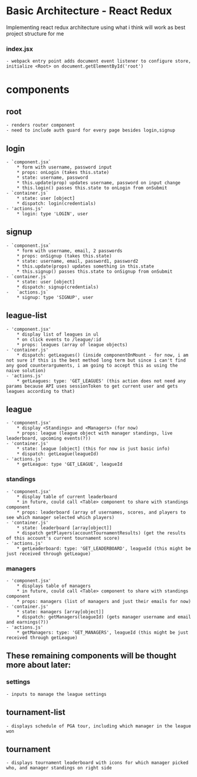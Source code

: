 # Basic Architecture - React Redux

Implementing react redux architecture using what i think will work as
best project structure for me

### index.jsx
    - webpack entry point adds document event listener to configure store, initialize <Root> on document.getElementById('root')

# components
## root
    - renders router component
    - need to include auth guard for every page besides login,signup
## login
    - `component.jsx`
        * form with username, password input
        * props: onLogin (takes this.state)
        * state: username, password
        * this.update(prop) updates username, password on input change
        * this.login() passes this.state to onLogin from onSubmit
    - `container.js`
        * state: user [object]
        * dispatch: login(credentials)
    - 'actions.js'
        * login: type 'LOGIN', user
## signup
    - `component.jsx`
        * form with username, email, 2 passwords
        * props: onSignup (takes this.state)
        * state: username, email, password1, password2
        * this.update(props) updates something in this.state
        * this.signup() passes this.state to onSignup from onSubmit
    - `container.js`
        * state: user [object]
        * dispatch: signup(credentials)
    -   `actions.js`
        * signup: type 'SIGNUP', user
## league-list
    - 'component.jsx'
        * display list of leagues in ul
        * on click events to /league/:id
        * props: leagues (array of league objects)
    - 'container.js'
        * dispatch: getLeagues() (inside componentOnMount - for now, i am not sure if this is the best method long term but since i can't find any good counterarguments, i am going to accept this as using the naive solution)
    - 'actions.js'
        * getLeagues: type: 'GET_LEAGUES' (this action does not need any params because API uses sessionToken to get current user and gets leagues according to that)
## league
    - 'component.jsx'
        * display <Standings> and <Managers> (for now)
        * props: league (league object with manager standings, live leaderboard, upcoming events(?))
    - 'container.js'
        * state: league [object] (this for now is just basic info)
        * dispatch: getLeague(leagueId)
    - 'actions.js'
        * getLeague: type 'GET_LEAGUE', leagueId
### standings
    - 'component.jsx'
        * display table of current leaderboard
        * in future, could call <Table> component to share with standings component
        * props: leaderboard (array of usernames, scores, and players to see which manager selected which players)
    - 'container.js'
        * state: leaderboard [array[object]]
        * dispatch getPlayers(accountTournamentResults) (get the results of this account's current tournament score)
    - 'actions.js'
        * getLeaderboard: type: 'GET_LEADERBOARD', leagueId (this might be just received through getLeague)
### managers
    - 'component.jsx'
        * displays table of managers
        * in future, could call <Table> component to share with standings component
        * props: managers (list of managers and just their emails for now)
    - 'container.js'
        * state: managers [array[object]]
        * dispatch: getManagers(leagueId) (gets manager username and email and earnings(?))
    - 'actions.js'
        * getManagers: type: 'GET_MANAGERS', leagueId (this might be just received through getLeague)


## These remaining components will be thought more about later:        
### settings
    - inputs to manage the league settings
## tournament-list
    - displays schedule of PGA tour, including which manager in the league won
## tournament
    - displays tournament leaderboard with icons for which manager picked who, and manager standings on right side
